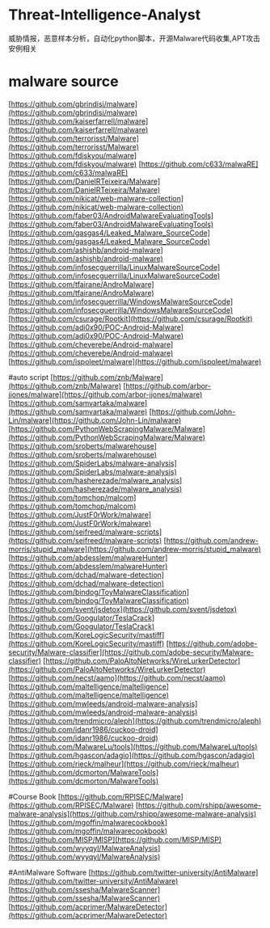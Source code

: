 # Threat-Intelligence-Analyst
威胁情报，恶意样本分析，自动化python脚本，开源Malware代码收集,APT攻击安例相关

# malware source
[https://github.com/gbrindisi/malware](https://github.com/gbrindisi/malware)
[https://github.com/kaiserfarrell/malware](https://github.com/kaiserfarrell/malware)
[https://github.com/terrorisst/Malware](https://github.com/terrorisst/Malware)
[https://github.com/fdiskyou/malware](https://github.com/fdiskyou/malware)
[https://github.com/c633/malwaRE](https://github.com/c633/malwaRE)
[https://github.com/DanielRTeixeira/Malware](https://github.com/DanielRTeixeira/Malware)
[https://github.com/nikicat/web-malware-collection](https://github.com/nikicat/web-malware-collection)
[https://github.com/faber03/AndroidMalwareEvaluatingTools](https://github.com/faber03/AndroidMalwareEvaluatingTools)
[https://github.com/gasgas4/Leaked_Malware_SourceCode](https://github.com/gasgas4/Leaked_Malware_SourceCode)
[https://github.com/ashishb/android-malware](https://github.com/ashishb/android-malware)
[https://github.com/infosecguerrilla/LinuxMalwareSourceCode](https://github.com/infosecguerrilla/LinuxMalwareSourceCode)
[https://github.com/tfairane/AndroMalware](https://github.com/tfairane/AndroMalware)
[https://github.com/infosecguerrilla/WindowsMalwareSourceCode](https://github.com/infosecguerrilla/WindowsMalwareSourceCode)
[https://github.com/csurage/Rootkit](https://github.com/csurage/Rootkit)
[https://github.com/adi0x90/POC-Android-Malware](https://github.com/adi0x90/POC-Android-Malware)
[https://github.com/cheverebe/Android-malware](https://github.com/cheverebe/Android-malware)
[https://github.com/ispoleet/malware](https://github.com/ispoleet/malware)


#auto script
[https://github.com/znb/Malware](https://github.com/znb/Malware)
[https://github.com/arbor-jjones/malware](https://github.com/arbor-jjones/malware)
[https://github.com/samvartaka/malware](https://github.com/samvartaka/malware)
[https://github.com/John-Lin/malware](https://github.com/John-Lin/malware)
[https://github.com/PythonWebScrapingMalware/Malware](https://github.com/PythonWebScrapingMalware/Malware)
[https://github.com/sroberts/malwarehouse](https://github.com/sroberts/malwarehouse)
[https://github.com/SpiderLabs/malware-analysis](https://github.com/SpiderLabs/malware-analysis)
[https://github.com/hasherezade/malware_analysis](https://github.com/hasherezade/malware_analysis)
[https://github.com/tomchop/malcom](https://github.com/tomchop/malcom)
[https://github.com/JustF0rWork/malware](https://github.com/JustF0rWork/malware)
[https://github.com/seifreed/malware-scripts](https://github.com/seifreed/malware-scripts)
[https://github.com/andrew-morris/stupid_malware](https://github.com/andrew-morris/stupid_malware)
[https://github.com/abdesslem/malwareHunter](https://github.com/abdesslem/malwareHunter)
[https://github.com/dchad/malware-detection](https://github.com/dchad/malware-detection)
[https://github.com/bindog/ToyMalwareClassification](https://github.com/bindog/ToyMalwareClassification)
[https://github.com/svent/jsdetox](https://github.com/svent/jsdetox)
[https://github.com/Googulator/TeslaCrack](https://github.com/Googulator/TeslaCrack)
[https://github.com/KoreLogicSecurity/mastiff](https://github.com/KoreLogicSecurity/mastiff)
[https://github.com/adobe-security/Malware-classifier](https://github.com/adobe-security/Malware-classifier)
[https://github.com/PaloAltoNetworks/WireLurkerDetector](https://github.com/PaloAltoNetworks/WireLurkerDetector)
[https://github.com/necst/aamo](https://github.com/necst/aamo)
[https://github.com/maltelligence/maltelligence](https://github.com/maltelligence/maltelligence)
[https://github.com/mwleeds/android-malware-analysis](https://github.com/mwleeds/android-malware-analysis)
[https://github.com/trendmicro/aleph](https://github.com/trendmicro/aleph)
[https://github.com/idanr1986/cuckoo-droid](https://github.com/idanr1986/cuckoo-droid)
[https://github.com/MalwareLu/tools](https://github.com/MalwareLu/tools)
[https://github.com/hgascon/adagio](https://github.com/hgascon/adagio)
[https://github.com/rieck/malheur](https://github.com/rieck/malheur)
[https://github.com/dcmorton/MalwareTools](https://github.com/dcmorton/MalwareTools)


#Course  Book
[https://github.com/RPISEC/Malware](https://github.com/RPISEC/Malware)
[https://github.com/rshipp/awesome-malware-analysis](https://github.com/rshipp/awesome-malware-analysis)
[https://github.com/mgoffin/malwarecookbook](https://github.com/mgoffin/malwarecookbook)
[https://github.com/MISP/MISP](https://github.com/MISP/MISP)
[https://github.com/wyyqyl/MalwareAnalysis](https://github.com/wyyqyl/MalwareAnalysis)
[]()


#AntiMalware Software
[https://github.com/twitter-university/AntiMalware](https://github.com/twitter-university/AntiMalware)
[https://github.com/ssesha/MalwareScanner](https://github.com/ssesha/MalwareScanner)
[https://github.com/acprimer/MalwareDetector](https://github.com/acprimer/MalwareDetector)
[]()







